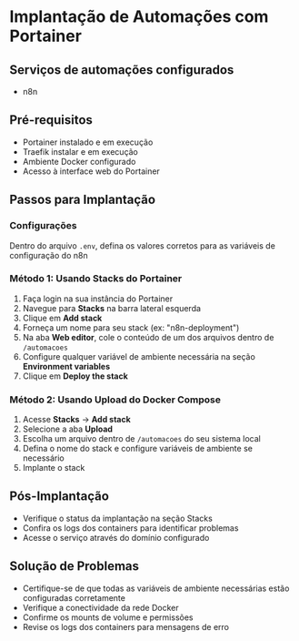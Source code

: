 # Implantação de Automações com Portainer

## Serviços de automações configurados

- n8n

## Pré-requisitos

- Portainer instalado e em execução
- Traefik instalar e em execução
- Ambiente Docker configurado
- Acesso à interface web do Portainer

## Passos para Implantação

### Configurações

Dentro do arquivo `.env`, defina os valores corretos para as variáveis de configuração do n8n

### Método 1: Usando Stacks do Portainer

1. Faça login na sua instância do Portainer
2. Navegue para **Stacks** na barra lateral esquerda
3. Clique em **Add stack**
4. Forneça um nome para seu stack (ex: "n8n-deployment")
5. Na aba **Web editor**, cole o conteúdo de um dos arquivos dentro de `/automacoes`
6. Configure qualquer variável de ambiente necessária na seção **Environment variables**
7. Clique em **Deploy the stack**

### Método 2: Usando Upload do Docker Compose

1. Acesse **Stacks** → **Add stack**
2. Selecione a aba **Upload**
3. Escolha um arquivo dentro de `/automacoes` do seu sistema local
4. Defina o nome do stack e configure variáveis de ambiente se necessário
5. Implante o stack

## Pós-Implantação

- Verifique o status da implantação na seção Stacks
- Confira os logs dos containers para identificar problemas
- Acesse o serviço através do domínio configurado

## Solução de Problemas

- Certifique-se de que todas as variáveis de ambiente necessárias estão configuradas corretamente
- Verifique a conectividade da rede Docker
- Confirme os mounts de volume e permissões
- Revise os logs dos containers para mensagens de erro
